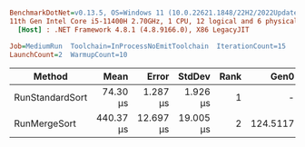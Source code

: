 ``` ini

BenchmarkDotNet=v0.13.5, OS=Windows 11 (10.0.22621.1848/22H2/2022Update/SunValley2)
11th Gen Intel Core i5-11400H 2.70GHz, 1 CPU, 12 logical and 6 physical cores
  [Host] : .NET Framework 4.8.1 (4.8.9166.0), X86 LegacyJIT

Job=MediumRun  Toolchain=InProcessNoEmitToolchain  IterationCount=15  
LaunchCount=2  WarmupCount=10  

```
|          Method |      Mean |     Error |    StdDev | Rank |     Gen0 | Allocated |
|---------------- |----------:|----------:|----------:|-----:|---------:|----------:|
| RunStandardSort |  74.30 μs |  1.287 μs |  1.926 μs |    1 |        - |         - |
|    RunMergeSort | 440.37 μs | 12.697 μs | 19.005 μs |    2 | 124.5117 |  655331 B |
